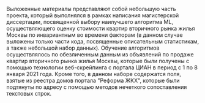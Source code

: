 Выложенные материалы представляют собой небольшую часть проекта, который выполнялся в рамках написания магистерской диссертации, посвященной выбору наилучшего алгоритма ML, осуществляющего оценку стоимости квартир вторичного рынка жилья Москвы по инвариантным во времени факторам (в данном случае выложены только части кода, посвященные описательным статистикам, а также небольшой набор данных). 
Обучение алгоритмов осуществлялось по обезличенным данным из объявлений по продаже квартир вторичного рынка жилья Москвы, которые были получены с помощью технологии веб-скрейпинга с портала ЦИАН в период с 1 по 8 января 2021 года. Кроме того, в данном наборе содержатся поля, взятые из реестра домов портала "Реформа ЖКХ", которые были подтянуты по адресу с помощью методов нечеткого сопоставления текстовых строк.
